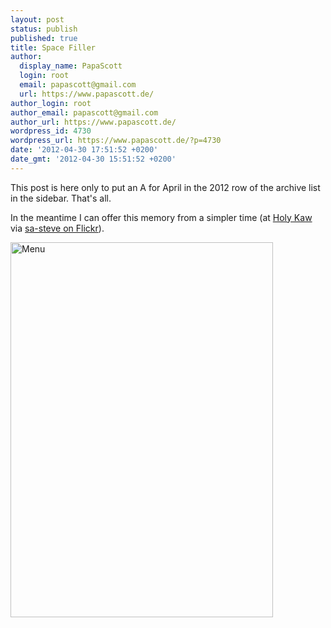 ```yaml
---
layout: post
status: publish
published: true
title: Space Filler
author:
  display_name: PapaScott
  login: root
  email: papascott@gmail.com
  url: https://www.papascott.de/
author_login: root
author_email: papascott@gmail.com
author_url: https://www.papascott.de/
wordpress_id: 4730
wordpress_url: https://www.papascott.de/?p=4730
date: '2012-04-30 17:51:52 +0200'
date_gmt: '2012-04-30 15:51:52 +0200'
---
```

<p>This post is here only to put an A for April in the 2012 row of the archive list in the sidebar. That's all.</p>
<p>In the meantime I can offer this memory from a simpler time (at <a href="http://holykaw.alltop.com/the-original-mcdonalds-menu">Holy Kaw</a> via <a href="http://www.flickr.com/photos/sa_steve/2389459118/sizes/z/in/set-72157607044771700/">sa-steve on Flickr</a>).</p>
<p><img src="https://res.cloudinary.com/papascott/image/upload/wordpress/wp-content/uploads/2012/04/menu.jpg"  alt="Menu"  border="0"  width="420"  height="600" /></p>
